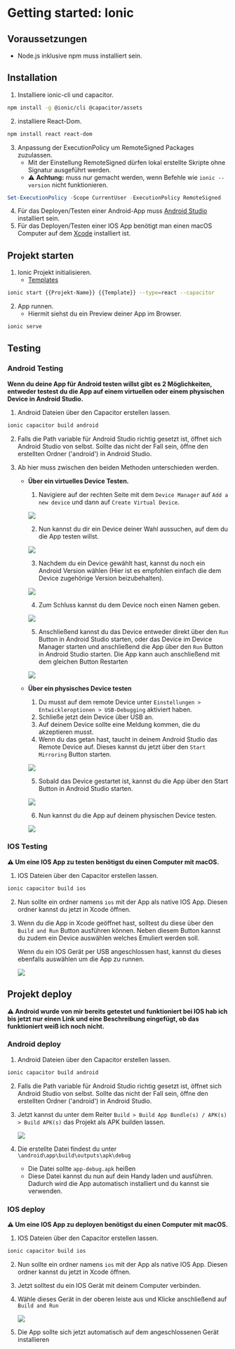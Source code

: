 # Getting started: Ionic

## Voraussetzungen

- Node.js inklusive npm muss installiert sein.

## Installation

1. Installiere ionic-cli und capacitor.
```bash
npm install -g @ionic/cli @capacitor/assets
```

2. installiere React-Dom.
```bash
npm install react react-dom
```

3. Anpassung der ExecutionPolicy um RemoteSigned Packages zuzulassen.
    - Mit der Einstellung RemoteSigned dürfen lokal erstellte Skripte ohne Signatur ausgeführt werden.
    - ⚠️ **Achtung:**  muss nur gemacht werden, wenn Befehle wie `ionic --version` nicht  funktionieren.
```powershell
Set-ExecutionPolicy -Scope CurrentUser -ExecutionPolicy RemoteSigned
```

4. Für das Deployen/Testen einer Android-App muss [Android Studio](https://developer.android.com/studio?hl=de) installiert sein.
5. Für das Deployen/Testen einer IOS App benötigt man einen macOS Computer auf dem [Xcode](https://apps.apple.com/de/app/xcode/id497799835) installiert ist.

## Projekt starten

1. Ionic Projekt initialisieren.
    - [Templates](https://javascript.plainenglish.io/the-different-types-of-ionic-5-starter-template-75091ae916e3)
```bash
ionic start {{Projekt-Name}} {{Template}} --type=react --capacitor
```

2. App runnen.
    - Hiermit siehst du ein Preview deiner App im Browser.
```bash
ionic serve
```

## Testing 

### Android Testing 

**Wenn du deine App für Android testen willst gibt es 2 Möglichkeiten, entweder testest du die App auf einem virtuellen oder einem physischen Device in Android Studio.**

1. Android Dateien über den Capacitor erstellen lassen.
```bash
ionic capacitor build android
```

2. Falls die Path variable für Android Studio richtig gesetzt ist, öffnet sich Android Studio von selbst. Sollte das nicht der Fall sein, öffne den erstellten Ordner ('android') in Android Studio.

3. Ab hier muss zwischen den beiden Methoden unterschieden werden.
    - **Über ein virtuelles Device Testen.**
        1. Navigiere auf der rechten Seite mit dem `Device Manager` auf `Add a new device` und dann auf `Create Virtual Device`.

        ![](https://api.heedix.de/v1/images/33af1907-45d6-4f37-8065-b621d39dada1.png?size=large)
        
        2. Nun kannst du dir ein Device deiner Wahl aussuchen, auf dem du die App testen willst.
        
        ![](https://api.heedix.de/v1/images/be1a14cc-42af-437d-ab9c-244029b5ae7d.png?size=large)
        
        3. Nachdem du ein Device gewählt hast, kannst du noch ein Android Version wählen (Hier ist es empfohlen einfach die dem Device zugehörige Version beizubehalten).
        
        ![](https://api.heedix.de/v1/images/1a7dc47d-37d7-47d6-943f-a9ea56d44cc1.png?size=large)
        
        4. Zum Schluss kannst du dem Device noch einen Namen geben.
        
        ![](https://api.heedix.de/v1/images/3eef651d-24cb-41f8-802c-a95e8453831c.png?size=large)
        
        5. Anschließend kannst du das Device entweder direkt über den `Run` Button in Android Studio starten, oder das Device im Device Manager starten und anschließend die App über den `Run` Button in Android Studio starten. Die App kann auch anschließend mit dem gleichen Button Restarten
        
        ![](https://api.heedix.de/v1/images/fc233e47-3bbe-4801-a8f8-e1c6fd54cc38.png?size=large)
        
    - **Über ein physisches Device testen**
        1. Du musst auf dem remote Device unter `Einstellungen > Entwickleroptionen > USB-Debugging` aktiviert haben.
        2. Schließe jetzt dein Device über USB an.
        3. Auf deinem Device sollte eine Meldung kommen, die du akzeptieren musst.
        4. Wenn du das getan hast, taucht in deinem Android Studio das Remote Device auf. Dieses kannst du jetzt über den `Start Mirroring` Button starten.
        
        ![](https://api.heedix.de/v1/images/6db17542-a129-4a74-8818-58d008bae0e5.png?size=large)
        
        5. Sobald das Device gestartet ist, kannst du die App über den Start Button in Android Studio starten.
        
        ![](https://api.heedix.de/v1/images/fc233e47-3bbe-4801-a8f8-e1c6fd54cc38.png?size=large)
        
        6. Nun kannst du die App auf deinem physischen Device testen.
        
        ![](https://api.heedix.de/v1/images/e2a2002d-9efa-4344-962e-c480e57fa6be.png?size=large)

### IOS Testing

**⚠️ Um eine IOS App zu testen benötigst du einen Computer mit macOS.**

1. IOS Dateien über den Capacitor erstellen lassen.
```bash
ionic capacitor build ios
```

2. Nun sollte ein ordner namens `ios` mit der App als native IOS App. Diesen ordner kannst du jetzt in Xcode öffnen.
3. Wenn du die App in Xcode geöffnet hast, solltest du diese über den `Build and Run` Button ausführen können. Neben diesem Button kannst du zudem ein Device auswählen welches Emuliert werden soll.

    Wenn du ein IOS Gerät per USB angeschlossen hast, kannst du dieses ebenfalls auswählen um die App zu runnen.

    ![](https://docs-assets.developer.apple.com/published/c78867b72637128da112da32fb68b9c8/build-hero-window~dark@2x.png)

## Projekt deploy

**⚠️ Android wurde von mir bereits getestet und funktioniert bei IOS hab ich bis jetzt nur einen Link und eine Beschreibung eingefügt, ob das funktioniert weiß ich noch nicht.**

### Android deploy

1. Android Dateien über den Capacitor erstellen lassen.
```bash
ionic capacitor build android
```

2. Falls die Path variable für Android Studio richtig gesetzt ist, öffnet sich Android Studio von selbst. Sollte das nicht der Fall sein, öffne den erstellten Ordner ('android') in Android Studio.
3. Jetzt kannst du unter dem Reiter `Build > Build App Bundle(s) / APK(s) > Build APK(s)` das Projekt als APK builden lassen.

    ![](https://api.heedix.de/v1/images/6c3cea4c-37a1-4869-8882-d6b9abaec8f8.png?size=large)

4. Die erstellte Datei findest du unter `\android\app\build\outputs\apk\debug`
    - Die Datei sollte `app-debug.apk` heißen
    - Diese Datei kannst du nun auf dein Handy laden und ausführen. Dadurch wird die App automatisch installiert und du kannst sie verwenden.

### IOS deploy

**⚠️ Um eine IOS App zu deployen benötigst du einen Computer mit macOS.**

1. IOS Dateien über den Capacitor erstellen lassen.
```bash
ionic capacitor build ios
```

2. Nun sollte ein ordner namens `ios` mit der App als native IOS App. Diesen ordner kannst du jetzt in Xcode öffnen.
3. Jetzt solltest du ein IOS Gerät mit deinem Computer verbinden.
4. Wähle dieses Gerät in der oberen leiste aus und Klicke anschließend auf `Build and Run`

    ![](https://docs-assets.developer.apple.com/published/c78867b72637128da112da32fb68b9c8/build-hero-window~dark@2x.png)

5. Die App sollte sich jetzt automatisch auf dem angeschlossenen Gerät installieren
